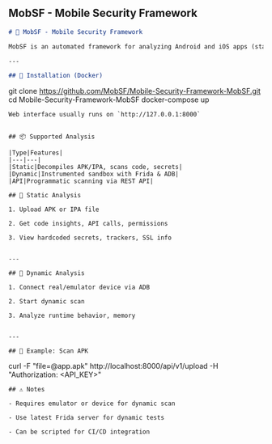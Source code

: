 
## MobSF - Mobile Security Framework

```markdown
# 🧪 MobSF - Mobile Security Framework

MobSF is an automated framework for analyzing Android and iOS apps (static and dynamic).

---

## 🔧 Installation (Docker)

```
git clone https://github.com/MobSF/Mobile-Security-Framework-MobSF.git
cd Mobile-Security-Framework-MobSF
docker-compose up
```
Web interface usually runs on `http://127.0.0.1:8000`


## 📦 Supported Analysis

|Type|Features|
|---|---|
|Static|Decompiles APK/IPA, scans code, secrets|
|Dynamic|Instrumented sandbox with Frida & ADB|
|API|Programmatic scanning via REST API|

## 📂 Static Analysis

1. Upload APK or IPA file
    
2. Get code insights, API calls, permissions
    
3. View hardcoded secrets, trackers, SSL info
    

---

## 📱 Dynamic Analysis

1. Connect real/emulator device via ADB
    
2. Start dynamic scan
    
3. Analyze runtime behavior, memory
    

---

## 🧠 Example: Scan APK
```
curl -F "file=@app.apk" http://localhost:8000/api/v1/upload -H "Authorization: <API_KEY>"
```
## ⚠️ Notes

- Requires emulator or device for dynamic scan
    
- Use latest Frida server for dynamic tests
    
- Can be scripted for CI/CD integration

















